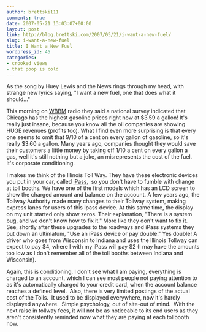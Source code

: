 ```yaml
---
author: brettski111
comments: true
date: 2007-05-21 13:03:07+00:00
layout: post
link: http://blog.brettski.com/2007/05/21/i-want-a-new-fuel/
slug: i-want-a-new-fuel
title: I Want a New Fuel
wordpress_id: 45
categories:
- crooked views
- that poop is cold
---
```


As the song by Huey Lewis and the News rings through my head, with strange new lyrics saying, "I want a new fuel, one that does what it should..."

This morning on [WBBM](http://www.wbbm780.com/) radio they said a national survey indicated that Chicago has the highest gasoline prices right now at $3.59 a gallon!  It's really just insane, because you know all the oil companies are showing HUGE revenues (profits too).  What I find even more surprising is that every one seems to omit that 9/10 of a cent on every gallon of gasoline, so it's really $3.60 a gallon.  Many years ago, companies thought they would save their customers a little money by taking off 1/10 a cent on every gallon a gas, well it's still nothing but a joke, an misrepresents the cost of the fuel.  It's corporate conditioning.

I makes me think of the Illinois Toll Way.  They have these electronic devices you put in your car, called [iPass](http://www.illinoistollway.com/pls/portal/url/PAGE/ISTHA/IPASSINFORMATIONPAGE/TAB34537/TAB34553),  so you don't have to fumble with change at toll booths.  We have one of the first models which has an LCD screen to show the charged amount and balance on the account.  A few years ago, the Tollway Authority made many changes to their Tollway system, making express lanes for users of this Ipass device.  At this same time, the display on my unit started only show zeros.  Their explanation, "There is a system bug, and we don't know how to fix it."
More like they don't want to fix it.  See, shortly after these upgrades to the roadways and iPass systems they put down an ultimatum, "Use an iPass device or pay double."
Yes double!  A driver who goes from Wisconsin to Indiana and uses the Illinois Tollway can expect to pay $4, where I with my iPass will pay $2 (I may have the amounts too low as I don't remember all of the toll booths between Indiana and Wisconsin).

Again, this is conditioning, I don't see what I am paying, everything is charged to an account, which I can see most people not paying attention to as it's automatically charged to your credit card, when the account balance reaches a defined level.  Also, there is very limited postings of the actual cost of the Tolls.  It used to be displayed everywhere, now it's hardly displayed anywhere.  Simple psychology, out of site-out of mind.  With the next raise in tollway fees, it will not be as noticeable to its end users as they aren't consistently reminded now what they are paying at each tollbooth now.
